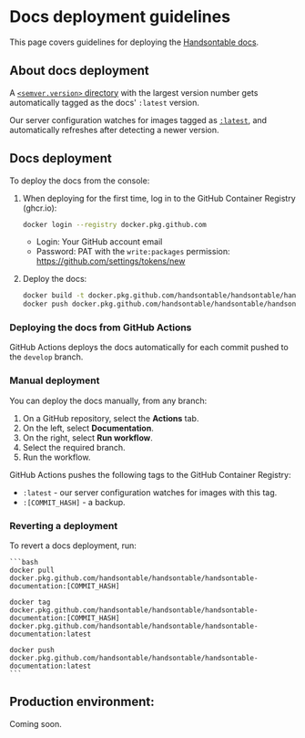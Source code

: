 # Docs deployment guidelines

This page covers guidelines for deploying the [Handsontable docs](https://handsontable.com/docs).

## About docs deployment

A [`<semver.version>` directory](./README.md#handsontable-docs-directory-structure) with the largest version number gets automatically tagged as the docs' `:latest` version.

Our server configuration watches for images tagged as [`:latest`](./README-EDITING.md#editing-the-latest-docs-version), and automatically refreshes after detecting a newer version.

## Docs deployment

To deploy the docs from the console:

1. When deploying for the first time, log in to the GitHub Container Registry (ghcr.io):
    ```bash
    docker login --registry docker.pkg.github.com
    ```
    * Login: Your GitHub account email
    * Password: PAT with the `write:packages` permission: https://github.com/settings/tokens/new

2. Deploy the docs:
    ```bash
    docker build -t docker.pkg.github.com/handsontable/handsontable/handsontable-documentation:latest .
    docker push docker.pkg.github.com/handsontable/handsontable/handsontable-documentation:latest
    ```

### Deploying the docs from GitHub Actions

GitHub Actions deploys the docs automatically for each commit pushed to the `develop` branch.

### Manual deployment

You can deploy the docs manually, from any branch:

1. On a GitHub repository, select the **Actions** tab.
2. On the left, select **Documentation**.
3. On the right, select **Run workflow**.
4. Select the required branch.
5. Run the workflow.

GitHub Actions pushes the following tags to the GitHub Container Registry:

* `:latest` - our server configuration watches for images with this tag.
* `:[COMMIT_HASH]` - a backup.

### Reverting a deployment

To revert a docs deployment, run:

    ```bash
    docker pull docker.pkg.github.com/handsontable/handsontable/handsontable-documentation:[COMMIT_HASH]

    docker tag docker.pkg.github.com/handsontable/handsontable/handsontable-documentation:[COMMIT_HASH] docker.pkg.github.com/handsontable/handsontable/handsontable-documentation:latest
    
    docker push docker.pkg.github.com/handsontable/handsontable/handsontable-documentation:latest
    ```

## Production environment:

Coming soon.
